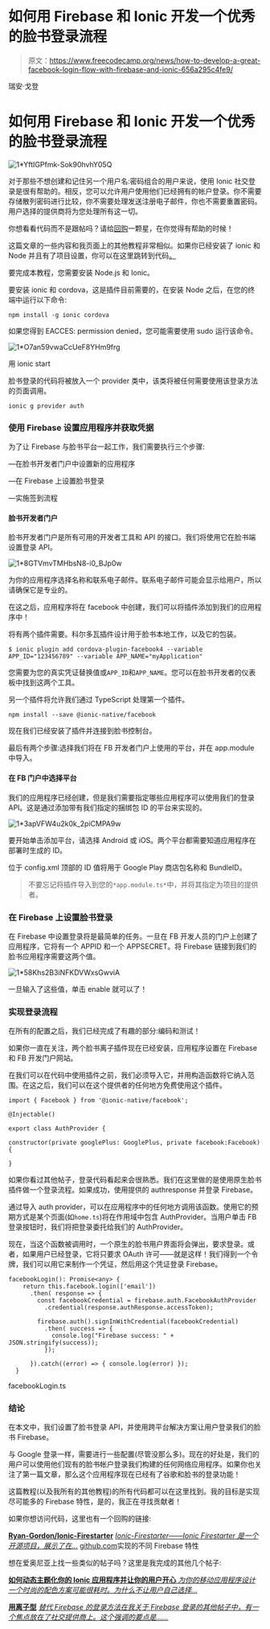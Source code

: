 # 如何用 Firebase 和 Ionic 开发一个优秀的脸书登录流程

> 原文：<https://www.freecodecamp.org/news/how-to-develop-a-great-facebook-login-flow-with-firebase-and-ionic-656a295c4fe9/>

瑞安·戈登

# 如何用 Firebase 和 Ionic 开发一个优秀的脸书登录流程

![1*YftIGPfmk-Sok90hvhY05Q](img/4f4ad14ac47c3ed14d359cc558d682b2.png)

对于那些不想创建和记住另一个用户名:密码组合的用户来说，使用 Ionic 社交登录是很有帮助的。相反，您可以允许用户使用他们已经拥有的帐户登录。你不需要存储散列密码进行比较，你不需要处理发送注册电子邮件，你也不需要重置密码。用户选择的提供商将为您处理所有这一切。

你想看看代码而不是跟帖吗？请给[回购](https://github.com/Ryan-Gordon/Ionic-Firestarter)一颗星，在你觉得有帮助的时候！

这篇文章的一些内容和我页面上的其他教程非常相似。如果你已经安装了 ionic 和 Node 并且有了项目设置，你可以在这里跳转到代码[。](#6156)

要完成本教程，您需要安装 Node.js 和 Ionic。

要安装 ionic 和 cordova，这是插件目前需要的，在安装 Node 之后，在您的终端中运行以下命令:

```
npm install -g ionic cordova
```

如果您得到 EACCES: permission denied，您可能需要使用 sudo 运行该命令。

![1*O7an59vwaCcUeF8YHm9frg](img/141e73a5763ccf63ecdc8d90d1e5949c.png)

用 ionic start<appname><template></template></appname>

脸书登录的代码将被放入一个 provider 类中，该类将被任何需要使用该登录方法的页面调用。

```
ionic g provider auth
```

### 使用 Firebase 设置应用程序并获取凭据

为了让 Firebase 与脸书平台一起工作，我们需要执行三个步骤:

—在脸书开发者门户中设置新的应用程序

—在 Firebase 上设置脸书登录

—实施签到流程

#### 脸书开发者门户

脸书开发者门户是所有可用的开发者工具和 API 的接口。我们将使用它在脸书端设置登录 API。

![1*8GTVmvTMHbsN8-i0_BJp0w](img/e866ebcc7e7e9d9c0cb1fe438adbb423.png)

为你的应用程序选择名称和联系电子邮件。联系电子邮件可能会显示给用户，所以请确保它是专业的。

在这之后，应用程序将在 facebook 中创建，我们可以将插件添加到我们的应用程序中！

将有两个插件需要。科尔多瓦插件设计用于脸书本地工作，以及它的包装。

```
$ ionic plugin add cordova-plugin-facebook4 --variable APP_ID="123456789" --variable APP_NAME="myApplication"
```

您需要为您的真实凭证替换值或`APP_ID`和`APP_NAME`。您可以在脸书开发者的仪表板中找到这两个工具。

另一个插件将允许我们通过 TypeScript 处理第一个插件。

```
npm install --save @ionic-native/facebook 
```

现在我们已经安装了插件并连接到脸书控制台。

最后有两个步骤:选择我们将在 FB 开发者门户上使用的平台，并在 app.module 中导入。

#### 在 FB 门户中选择平台

我们的应用程序已经创建，但是我们需要指定哪些应用程序可以使用我们的登录 API。这是通过添加带有我们指定的捆绑包 ID 的平台来实现的。

![1*3apVFW4u2k0k_2piCMPA9w](img/974ecfcb7ba4ff043ebcc8f5b23f1394.png)

要开始单击添加平台，请选择 Android 或 iOS。两个平台都需要知道应用程序在部署时生成的 ID。

位于 config.xml 顶部的 ID 值将用于 Google Play 商店包名称和 BundleID。

> 不要忘记将插件导入到您的`*app.module.ts*`中，并将其指定为项目的提供者。

### 在 Firebase 上设置脸书登录

在 Firebase 中设置登录将是最简单的任务。一旦在 FB 开发人员的门户上创建了应用程序，它将有一个 APPID 和一个 APPSECRET。将 Firebase 链接到我们的脸书应用程序需要这两个值。

![1*58Khs2B3iNFKDVWxsGwviA](img/e8e78950e6579c3ce4f5e3cea91f155a.png)

一旦输入了这些值，单击 enable 就可以了！

### 实现登录流程

在所有的配置之后，我们已经完成了有趣的部分:编码和测试！

如果你一直在关注，两个脸书离子插件现在已经安装，应用程序设置在 Firebase 和 FB 开发门户网站。

在我们可以在代码中使用插件之前，我们必须导入它，并用构造函数将它纳入范围。在这之后，我们可以在这个提供者的任何地方免费使用这个插件。

```
import { Facebook } from '@ionic-native/facebook';

@Injectable()

export class AuthProvider {

constructor(private googlePlus: GooglePlus, private facebook:Facebook) {

}
```

如果你看过其他帖子，登录代码看起来会很熟悉。我们在这里做的是使用原生脸书插件做一个登录流程。如果成功，使用提供的 authresponse 并登录 Firebase。

通过导入 auth provider，可以在应用程序中的任何地方调用该函数。使用它的预期方式是某个页面(如`home.ts`)将在作用域中包含 AuthProvider。当用户单击 FB 登录按钮时，我们将把登录委托给我们的 AuthProvider。

现在，当这个函数被调用时，一个原生的脸书用户界面将会弹出，要求登录。或者，如果用户已经登录，它将只要求 OAuth 许可——就是这样！我们得到一个令牌，我们可以用它来制作一个凭证，然后用这个凭证登录 Firebase。

```
facebookLogin(): Promise<any> {
    return this.facebook.login(['email'])
      .then( response => {
        const facebookCredential = firebase.auth.FacebookAuthProvider
          .credential(response.authResponse.accessToken);

        firebase.auth().signInWithCredential(facebookCredential)
          .then( success => { 
            console.log("Firebase success: " + JSON.stringify(success)); 
          });

      }).catch((error) => { console.log(error) });
  }
```

facebookLogin.ts

### 结论

在本文中，我们设置了脸书登录 API，并使用跨平台解决方案让用户登录我们的脸书 Firebase。

与 Google 登录一样，需要进行一些配置(尽管没那么多)。现在的好处是，我们的用户可以使用他们现有的脸书帐户登录我们构建的任何网络应用程序。如果你也关注了第一篇文章，那么这个应用程序现在已经有了谷歌和脸书的登录功能！

这篇教程(以及我所有的其他教程)的所有代码都可以在这里找到。我的目标是实现尽可能多的 Firebase 特性，是的，我正在寻找贡献者！

如果你想访问代码，这里也有一个回购的链接:

[**Ryan-Gordon/Ionic-Firestarter**](https://github.com/Ryan-Gordon/Ionic-Firestarter)
[*Ionic-Firestarter——Ionic Firestarter 是一个开源项目，展示了在…*](https://github.com/Ryan-Gordon/Ionic-Firestarter)
[github.com](https://github.com/Ryan-Gordon/Ionic-Firestarter)实现的不同 Firebase 特性

想在爱奥尼亚上找一些类似的帖子吗？这里是我完成的其他几个帖子:

[**如何动态主题化你的 Ionic 应用程序并让你的用户开心**
*为你的移动应用程序设计一个时尚的配色方案可能很耗时。为什么不让用户自己选择…*](https://www.freecodecamp.org/news/how-to-dynamically-theme-your-ionic-application-and-make-your-users-happy-ffa17e15dbf7/)

[**用离子型**](https://medium.com/@ryangordon210/alternative-sign-in-methods-for-firebase-with-ionic-52714ee9be83)
[*替代 Firebase 的登录方法在我关于 Firebase 登录的其他帖子中，有一个焦点放在了社交提供商上。这个强调的要点是……*](https://medium.com/@ryangordon210/alternative-sign-in-methods-for-firebase-with-ionic-52714ee9be83)